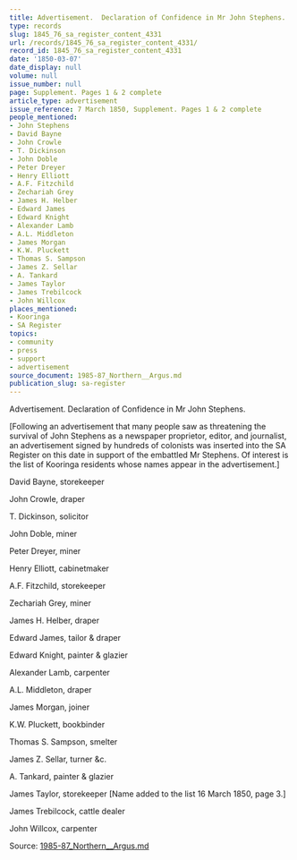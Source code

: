 ```yaml
---
title: Advertisement.  Declaration of Confidence in Mr John Stephens.
type: records
slug: 1845_76_sa_register_content_4331
url: /records/1845_76_sa_register_content_4331/
record_id: 1845_76_sa_register_content_4331
date: '1850-03-07'
date_display: null
volume: null
issue_number: null
page: Supplement. Pages 1 & 2 complete
article_type: advertisement
issue_reference: 7 March 1850, Supplement. Pages 1 & 2 complete
people_mentioned:
- John Stephens
- David Bayne
- John Crowle
- T. Dickinson
- John Doble
- Peter Dreyer
- Henry Elliott
- A.F. Fitzchild
- Zechariah Grey
- James H. Helber
- Edward James
- Edward Knight
- Alexander Lamb
- A.L. Middleton
- James Morgan
- K.W. Pluckett
- Thomas S. Sampson
- James Z. Sellar
- A. Tankard
- James Taylor
- James Trebilcock
- John Willcox
places_mentioned:
- Kooringa
- SA Register
topics:
- community
- press
- support
- advertisement
source_document: 1985-87_Northern__Argus.md
publication_slug: sa-register
---
```


Advertisement.  Declaration of Confidence in Mr John Stephens.

[Following an advertisement that many people saw as threatening the survival of John Stephens as a newspaper proprietor, editor, and journalist, an advertisement signed by hundreds of colonists was inserted into the SA Register on this date in support of the embattled Mr Stephens.  Of interest is the list of Kooringa residents whose names appear in the advertisement.]

David Bayne, storekeeper

John Crowle, draper

T. Dickinson, solicitor

John Doble, miner

Peter Dreyer, miner

Henry Elliott, cabinetmaker

A.F. Fitzchild, storekeeper

Zechariah Grey, miner

James H. Helber, draper

Edward James, tailor & draper

Edward Knight, painter & glazier

Alexander Lamb, carpenter

A.L. Middleton, draper

James Morgan, joiner

K.W. Pluckett, bookbinder

Thomas S. Sampson, smelter

James Z. Sellar, turner &c.

A. Tankard, painter & glazier

James Taylor, storekeeper [Name added to the list 16 March 1850, page 3.]

James Trebilcock, cattle dealer

John Willcox, carpenter

Source: [1985-87_Northern__Argus.md](/downloads/markdown/1985-87_Northern__Argus.md)
